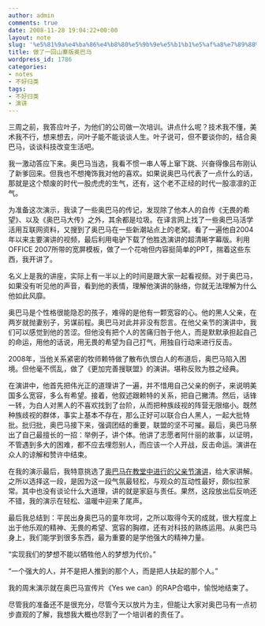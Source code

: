 ```yaml
---
author: admin
comments: true
date: 2008-11-28 19:04:22+00:00
layout: note
slug: '%e5%81%9a%e4%ba%86%e4%b8%80%e5%9b%9e%e5%b1%b1%e5%af%a8%e7%89%88%e5%a5%a5%e5%b7%b4%e9%a9%ac'
title: 做了一回山寨版奥巴马
wordpress_id: 1786
categories:
- notes
- 不好归类
tags:
- 不好归类
- 演讲
---
```


三周之前，我答应叶子，为他们的公司做一次培训。讲点什么呢？技术我不懂，美术我不行，想来想去，问叶子能不能谈谈人生。叶子说可，但不要谈你的，结合奥巴马，谈谈科技改变生活吧。

我一激动答应下来。奥巴马当选，我看不惯一串人等上窜下跳、兴奋得像吕布刚认了新爹回来。但我也不想掩饰我对他的喜欢。如果说奥巴马代表了一点什么的话，那就是这个颓废的时代一股虎虎的生气，还有，这个老不正经的时代一股凛凛的正气。

为准备这次演示，我读了一些奥巴马的传记，发现除了他本人的自传《无畏的希望》、以及《奥巴马大传》之外，其余都是垃圾。在译言网上找了一些奥巴马活学活用互联网资料，又搜到了奥巴马在一些新潮站点上的老窝。看了一遍他自2004年以来主要演讲的视频，最后利用电驴下载了他胜选演讲的超清晰字幕版。利用OFFICE 2007所带的宽屏模板，做了一个花哨但内容挺简单的PPT，揣着这些东西，我开讲了。

名义上是我的讲座，实际上有一半以上的时间是跟大家一起看视频。对于奥巴马，如果没有听见他的声音，看到他的表情，理解他演讲的脉络，你就无法理解为什么他如此风靡。

奥巴马是个性格很能隐忍的孩子，难得的是他有一颗宽容的心。他的黑人父亲，在两岁就抛妻别子，另谋前程。奥巴马对此并非没有怨言。在他父亲节的演讲中，我们可以感觉到他的苦涩。但他没有把个人的苦痛归咎于他人，而是默默承担起自己的命运，用他的话说，用无畏的希望为自己打气，用独自行动来进行反击。

2008年，当他关系紧密的牧师赖特做了散布仇恨白人的布道后，奥巴马陷入困境。但他毫不慌乱，做了《更加完善搜联盟》的演讲。堪称反败为胜之经典。

在演讲中，他首先把伟光正的道理讲了一遍，并不惜用自己父亲的例子，来说明美国多么宽容，多么有希望。接着，他叙述跟赖特的关系，把自己撇清。然后，话锋一转，为白人对黑人的不喜欢找到了台阶，从而把种族歧视的阵营无限缩小。既然种族歧视的群体，事实上基本不存在，那么正好可以联合白人黑人，一起大批特批。批归批，奥巴马接下来，强调团结的重要，联盟的坚不可摧。最后，奥巴马祭出了自己最擅长的一招：举例子，讲个体。他讲了志愿者阿什丽的故事，以证明，不管遇到多大的困难，都不应去埋怨别人，而应该一个人开战，反击命运。演讲在众人的谅解和赞许中结束。

在我的演示最后，我特意挑选了[奥巴马在教堂中进行的父亲节演讲](http://www.youtube.com/watch?v=Hj1hCDjwG6M)，给大家讲解。之所以选择这一段，是因为这一段气氛最轻松，与观众的互动性最好，颇似拉家常。其中也没有谈论什么大道理，讲的就是家庭与责任。果然，这段放出后反响还不错，我的演示在轻松、温暖中迎来了尾声。

最后我总结到：平民出身奥巴马的童年坎坷，之所以取得今天的成就，很大程度上出于他乐观的精神、无畏的希望、宽容的胸襟，还有对科技的熟练运用。从奥巴马身上，我们能学到很多东西，最为重要的是学他强大的精神力量。

“实现我们的梦想不能以牺牲他人的梦想为代价。”

“一个强大的人，并不是把人推到的那个人，而是把人扶起的那个人。”

我的周末演示就在奥巴马宣传片《Yes we can》的RAP合唱中，愉悦地结束了。

尽管我的准备还不是很充分，尽管今天以放片为主，但能让大家对奥巴马有一点初步直观的了解，我想我大概也尽到了一个培训者的责任了。
